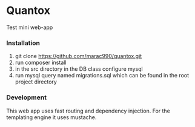 # Quantox

Test mini web-app

### Installation

1) git clone https://github.com/marac990/quantox.git
2) run composer install
3) in the src directory in the DB class configure mysql
4) run mysql query named migrations.sql which can be found in the root project directory

### Development

This web app uses fast routing and dependency injection.
For the templating engine it uses mustache.
